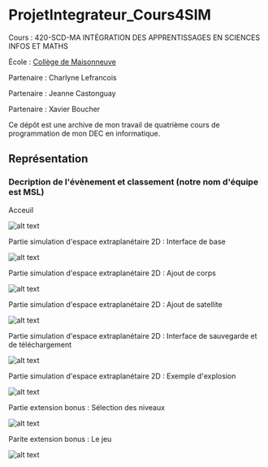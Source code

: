 # ProjetIntegrateur_Cours4SIM

Cours : 420-SCD-MA INTÉGRATION DES APPRENTISSAGES EN SCIENCES INFOS ET MATHS

École : [Collège de Maisonneuve](https://www.cmaisonneuve.qc.ca)

Partenaire : Charlyne Lefrancois

Partenaire : Jeanne Castonguay

Partenaire : Xavier Boucher

Ce dépôt est une archive de mon travail de quatrième cours de programmation de mon DEC en informatique.

## Représentation

### Decription de l'évènement et classement (notre nom d'équipe est MSL)

Acceuil

![alt text](https://github.com/TritzA/ProjetIntegrateur_Cours4SIM/blob/main/images/menu.PNG)

Partie simulation d'espace extraplanétaire 2D : Interface de base

![alt text](https://github.com/TritzA/ProjetIntegrateur_Cours4SIM/blob/main/images/simulation%20vierge.PNG)

Partie simulation d'espace extraplanétaire 2D : Ajout de corps

![alt text](https://github.com/TritzA/ProjetIntegrateur_Cours4SIM/blob/main/images/ajoutPlanete.PNG)

Partie simulation d'espace extraplanétaire 2D : Ajout de satellite

![alt text](https://github.com/TritzA/ProjetIntegrateur_Cours4SIM/blob/main/images/ajoutSat.PNG)

Partie simulation d'espace extraplanétaire 2D : Interface de sauvegarde et de téléchargement

![alt text](https://github.com/TritzA/ProjetIntegrateur_Cours4SIM/blob/main/images/charger%20une%20partie%20personnalisé.PNG)

Partie simulation d'espace extraplanétaire 2D : Exemple d'explosion 

![alt text](https://github.com/TritzA/ProjetIntegrateur_Cours4SIM/blob/main/images/collision.PNG)

Partie extension bonus : Sélection des niveaux

![alt text](https://github.com/TritzA/ProjetIntegrateur_Cours4SIM/blob/main/images/selection%20des%20niveaux.PNG)

Parite extension bonus : Le jeu

![alt text](https://github.com/TritzA/ProjetIntegrateur_Cours4SIM/blob/main/images/modeJeu.PNG)

